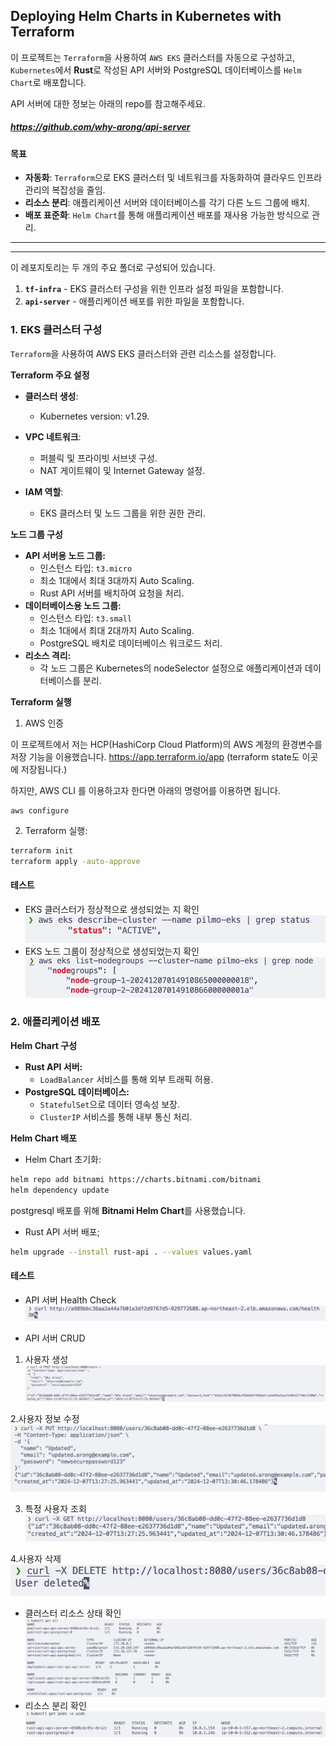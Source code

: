 ## Deploying Helm Charts in Kubernetes with Terraform

이 프로젝트는 `Terraform`을 사용하여 `AWS EKS` 클러스터를 자동으로 구성하고, `Kubernetes`에서 **Rust**로 작성된 API 서버와 PostgreSQL 데이터베이스를 `Helm Chart`로 배포합니다.

API 서버에 대한 정보는 아래의 repo를 참고해주세요.
##### https://github.com/why-arong/api-server


#### 목표
- **자동화**: `Terraform`으로 EKS 클러스터 및 네트워크를 자동화하여 클라우드 인프라 관리의 복잡성을 줄임.
- **리소스 분리**: 애플리케이션 서버와 데이터베이스를 각기 다른 노드 그룹에 배치.
- **배포 표준화**: `Helm Chart`를 통해 애플리케이션 배포를 재사용 가능한 방식으로 관리.

----------
----
이 레포지토리는 두 개의 주요 폴더로 구성되어 있습니다.

1. **`tf-infra`** - EKS 클러스터 구성을 위한 인프라 설정 파일을 포함합니다.
2. **`api-server`** - 애플리케이션 배포를 위한 파일을 포함합니다.


### 1. EKS 클러스터 구성
`Terraform`을 사용하여 AWS EKS 클러스터와 관련 리소스를 설정합니다.

**Terraform 주요 설정**
- **클러스터 생성**:
    - Kubernetes version: v1.29.

- **VPC 네트워크**:
    - 퍼블릭 및 프라이빗 서브넷 구성.
    - NAT 게이트웨이 및 Internet Gateway 설정.

- **IAM 역할**:
    - EKS 클러스터 및 노드 그룹을 위한 권한 관리.

**노드 그룹 구성**
- **API 서버용 노드 그룹:**
    - 인스턴스 타입: `t3.micro`
    - 최소 1대에서 최대 3대까지 Auto Scaling.
    - Rust API 서버를 배치하여 요청을 처리.
- **데이터베이스용 노드 그룹:**
    - 인스턴스 타입: `t3.small`
    - 최소 1대에서 최대 2대까지 Auto Scaling.
    - PostgreSQL 배치로 데이터베이스 워크로드 처리.
- **리소스 격리:**
    - 각 노드 그룹은 Kubernetes의 nodeSelector 설정으로 애플리케이션과 데이터베이스를 분리.



**Terraform 실행**
1. AWS 인증

이 프로젝트에서 저는 HCP(HashiCorp Cloud Platform)의 AWS 계정의 환경변수를 저장 기능을 이용했습니다.
https://app.terraform.io/app
(terraform state도 이곳에 저장됩니다.)

하지만, AWS CLI 를 이용하고자 한다면 아래의 명령어를 이용하면 됩니다.

```
aws configure
```
    
2. Terraform 실행:

```bash
terraform init
terraform apply -auto-approve
```
####  테스트
- EKS 클러스터가 정상적으로 생성되었는 지 확인
![aws eks](image-1.png)
- EKS 노드 그룹이 정상적으로 생성되었는지 확인
![alt text](image-3.png)
### 2. 애플리케이션 배포
**Helm Chart 구성**
- **Rust API 서버:**
    -  `LoadBalancer` 서비스를 통해 외부 트래픽 허용.
- **PostgreSQL 데이터베이스:**
    - `StatefulSet`으로 데이터 영속성 보장.
    - `ClusterIP` 서비스를 통해 내부 통신 처리.

**Helm Chart 배포**
- Helm Chart 초기화:

```bash
helm repo add bitnami https://charts.bitnami.com/bitnami
helm dependency update
```
postgresql 배포를 위해 **Bitnami Helm Chart**를 사용했습니다.

- Rust API 서버 배포;
```bash
helm upgrade --install rust-api . --values values.yaml
```
#### 테스트
- API 서버 Health Check 
![alt text](image-4.png)

- API 서버 CRUD
1. 사용자 생성
![alt text](image-5.png)

2.사용자 정보 수정
![alt text](image-7.png)

3. 특정 사용자 조회
![alt text](image-8.png)

4.사용자 삭제
![alt text](image-10.png)

- 클러스터 리소스 상태 확인
![kubectl get all](image.png)
- 리소스 분리 확인
![alt text](image-2.png)
